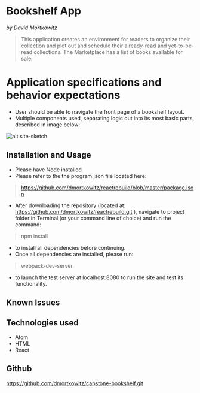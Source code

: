 
# Bookshelf App

_by David Mortkowitz_

> This application creates an environment for readers to organize their collection and plot out and schedule their already-read and yet-to-be-read collections.
> The Marketplace has a list of books available for sale.

# Application specifications and behavior expectations

* User should be able to navigate the front page of a bookshelf layout.
* Multiple components used, separating logic out into its most basic parts, described in image below:

![alt site-sketch](./images/bookshelf-cap-image.jpeg)


## Installation and Usage

* Please have Node installed
* Please refer to the the program.json file located here:

> https://github.com/dmortkowitz/reactrebuild/blob/master/package.json

* After downloading the repository (located at: https://github.com/dmortkowitz/reactrebuild.git ), navigate to project folder in Terminal (or your command line of choice) and run the command:

> npm install

* to install all dependencies before continuing.
* Once all dependencies are installed, please run:

> webpack-dev-server

* to launch the test server at localhost:8080 to run the site and test its functionality.

## Known Issues




## Technologies used

* Atom
* HTML
* React

## Github

https://github.com/dmortkowitz/capstone-bookshelf.git
